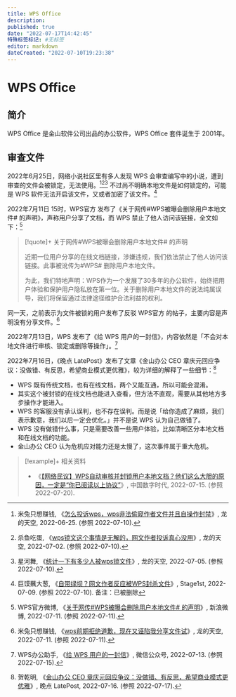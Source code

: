 ```yaml
---
title: WPS Office
description:
published: true
date: "2022-07-17T14:42:45"
特殊标签标记: #无标签
editor: markdown
dateCreated: "2022-07-10T19:23:38"
---
```


# WPS Office

## 简介

WPS Office 是金山软件公司出品的办公软件，WPS Office 套件诞生于 2001年。

## 审查文件

2022年6月25日，网络小说社区里有多人发现 WPS 会审查编写中的小说，遭到审查的文件会被锁定，无法使用。[^aMtdF][^6212S][^tynp9] 不过尚不明确本地文件是如何锁定的，可能是 WPS 软件无法开启该文件，又或者加密了该文件。[^n36Lq]

[^aMtdF]: 米兔只想赚钱, 《[怎么投诉wps，wps非法偷窥作者文件并且自操作封禁](https://archive.ph/aMtdF "https://www.lkong.com/thread/3035107")》, 龙的天空, 2022-06-25. (参照 2022-07-10).

[^6212S]: 杀鱼吃蛋, 《[wps锁文这个事情是无解的，网文作者投诉真心没用](https://archive.ph/6212S "https://www.lkong.com/thread/3040604")》, 龙的天空, 2022-07-02. (参照 2022-07-10).

[^tynp9]: 星河舞, 《[统计一下有多少人被wps锁文件](https://archive.ph/tynp9 "https://www.lkong.com/thread/3042586")》, 龙的天空, 2022-07-05. (参照 2022-07-10).

[^n36Lq]: 巨馍蘸大葱, 《[自带绿坝？网文作者反应被WPS封杀文件](https://archive.ph/n36Lq "https://www.lkong.com/thread/3042586")》, Stage1st, 2022-07-09. (参照 2022-07-10). 备注：已被删除

2022年7月11日 15时，WPS官方 发布了《关于网传\#WPS被曝会删除用户本地文件# 的声明》，声称用户分享了文档，而 WPS 禁止了他人访问该链接，全文如下：[^qCxO0]

> [!quote]+ 关于网传\#WPS被曝会删除用户本地文件# 的声明
>
> 近期一位用户分享的在线文档链接，涉嫌违规，我们依法禁止了他人访问该链接。此事被讹传为#WPS# 删除用户本地文件。
>
> 为此，我们特地声明：WPS作为一个发展了30多年的办公软件，始终把用户体验和保护用户隐私放在第一位。关于删除用户本地文件的说法纯属误导，我们将保留通过法律途径维护合法利益的权利。

[^qCxO0]: WPS官方微博, 《[关于网传\#WPS被曝会删除用户本地文件# 的声明](https://archive.ph/qCxO0 "https://weibo.com/1595145397/LBN7b7P9j")》, 新浪微博, 2022-07-11. (参照 2022-07-11).

同一天，之前表示为文件被锁的用户发布了反驳 WPS官方 的帖子，主要内容是声明没有分享文件。[^a5kY8]

[^a5kY8]: 米兔只想赚钱, 《[wps前期拒绝道歉，现在又诬陷我分享文件试](https://archive.ph/a5kY8 "https://www.lkong.com/thread/3046981")》, 龙的天空, 2022-07-11. (参照 2022-07-11).

2022年7月13日，WPS 发布了《给 WPS 用户的一封信》，内容依然是「不会对本地文件进行审核、锁定或删除等操作」。[^a7cJx]

[^a7cJx]: WPS办公助手, 《[给 WPS 用户的一封信](https://archive.ph/a7cJx "https://mp.weixin.qq.com/s/240YTdDE-XtaAVuPz_7-fA")》, 微信公众号, 2022-07-13. (参照 2022-07-15).

2022年7月16日，《晚点 LatePost》发布了文章《金山办公 CEO 章庆元回应争议：没做错、有反思，希望商业模式更优雅》，较为详细的解释了一些细节：[^1229]

[^1229]: 贺乾明, 《[金山办公 CEO 章庆元回应争议：没做错、有反思，希望商业模式更优雅](https://web.archive.org/web/20220717052901/https://www.latepost.com/news/dj_detail?id=1229)》, 晚点 LatePost, 2022-07-16. (参照 2022-07-17).

+   WPS 既有传统文档，也有在线文档，两个又能互通，所以可能会混淆。
+   其实这个被封锁的在线文档也能进入查看，但方法不直观，需要从其他地方多步操作才能进入。
+   WPS 的客服没有承认误判，也不存在误判。而是说「给你造成了麻烦，我们表示歉意，我们以后一定会优化。」并不是说 WPS 认为自己做错了。
+   WPS 没有做错什么事，只是需要改善一些用户体验，比如清晰区分本地文档和在线文档的功能。
+   金山办公 CEO 认为危机应对能力还是太慢了，这次事件属于重大危机。

> [!example]+ 相关资料
>
> +   《[【网络民议】WPS自动审核并封锁用户本地文档？他们这么大胆的原因，一定是“你已阅读以上协议”](https://web.archive.org/web/20220717064600/https://chinadigitaltimes.net/chinese/684351.html)》, 中国数字时代, 2022-07-15. (参照 2022-07-20).

